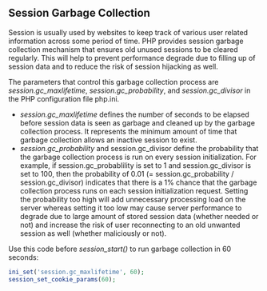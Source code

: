 ## Session Garbage Collection
Session is usually used by websites to keep track of various user related information across some period of time. 
PHP provides session garbage collection mechanism that ensures old unused sessions to be cleared regularly. This 
will help to prevent performance degrade due to filling up of session data and to reduce the risk of session 
hijacking as well.

The parameters that control this garbage collection process are *session.gc_maxlifetime*, *session.gc_probability*,
and *session.gc_divisor* in the PHP configuration file php.ini. 
- *session.gc_maxlifetime* defines the number of seconds 
to be elapsed before session data is seen as garbage and cleaned up by the garbage collection process. It represents 
the minimum amount of time that garbage collection allows an inactive session to exist. 
- *session.gc_probability* and session.gc_divisor define the probability that the garbage collection process is run 
on every session initialization. For example, if session.gc_probablility is set to 1 and session.gc_divisor is set 
to 100, then the probability of 0.01 (= session.gc_probability / session.gc_divisor) indicates that there is a 
1% chance that the garbage collection process runs on each session initialization request. Setting the probability 
too high will add unnecessary processing load on the server whereas setting it too low may cause server performance 
to degrade due to large amount of stored session data (whether needed or not) and increase the risk of user 
reconnecting to an old unwanted session as well (whether maliciously or not).

Use this code before *session_start()* to run garbage collection in 60 seconds:
```php
ini_set('session.gc_maxlifetime', 60);
session_set_cookie_params(60);
```
